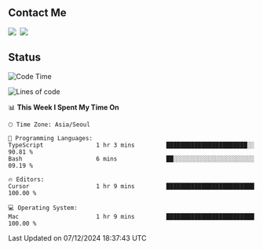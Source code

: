 ## Contact Me
<a href="https://instagram.com/_hongrok"><img src="https://img.shields.io/badge/Instagram-E4405F?style=for-the-badge&logo=Instagram&logoColor=white"/></a>&nbsp;
<img src="https://img.shields.io/badge/HongRok @hlog2e-5865F2?style=for-the-badge&logo=Discord&logoColor=white"/>&nbsp;

## Status

<!--START_SECTION:waka-->
![Code Time](http://img.shields.io/badge/Code%20Time-794%20hrs%2032%20mins-blue)

![Lines of code](https://img.shields.io/badge/From%20Hello%20World%20I%27ve%20Written-602.1%20thousand%20lines%20of%20code-blue)

📊 **This Week I Spent My Time On** 

```text
🕑︎ Time Zone: Asia/Seoul

💬 Programming Languages: 
TypeScript               1 hr 3 mins         ███████████████████████░░   90.81 % 
Bash                     6 mins              ██░░░░░░░░░░░░░░░░░░░░░░░   09.19 % 

🔥 Editors: 
Cursor                   1 hr 9 mins         █████████████████████████   100.00 % 

💻 Operating System: 
Mac                      1 hr 9 mins         █████████████████████████   100.00 % 
```


 Last Updated on 07/12/2024 18:37:43 UTC
<!--END_SECTION:waka-->
